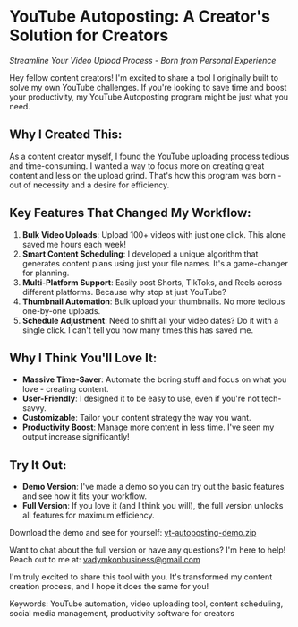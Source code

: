 # YouTube Autoposting: A Creator's Solution for Creators

*Streamline Your Video Upload Process - Born from Personal Experience*

Hey fellow content creators! I'm excited to share a tool I originally built to solve my own YouTube challenges. If you're looking to save time and boost your productivity, my YouTube Autoposting program might be just what you need.

## Why I Created This:

As a content creator myself, I found the YouTube uploading process tedious and time-consuming. I wanted a way to focus more on creating great content and less on the upload grind. That's how this program was born - out of necessity and a desire for efficiency.

## Key Features That Changed My Workflow:

1. **Bulk Video Uploads**: Upload 100+ videos with just one click. This alone saved me hours each week!
2. **Smart Content Scheduling**: I developed a unique algorithm that generates content plans using just your file names. It's a game-changer for planning.
3. **Multi-Platform Support**: Easily post Shorts, TikToks, and Reels across different platforms. Because why stop at just YouTube?
4. **Thumbnail Automation**: Bulk upload your thumbnails. No more tedious one-by-one uploads.
5. **Schedule Adjustment**: Need to shift all your video dates? Do it with a single click. I can't tell you how many times this has saved me.

## Why I Think You'll Love It:

- **Massive Time-Saver**: Automate the boring stuff and focus on what you love - creating content.
- **User-Friendly**: I designed it to be easy to use, even if you're not tech-savvy.
- **Customizable**: Tailor your content strategy the way you want.
- **Productivity Boost**: Manage more content in less time. I've seen my output increase significantly!

## Try It Out:

- **Demo Version**: I've made a demo so you can try out the basic features and see how it fits your workflow.
- **Full Version**: If you love it (and I think you will), the full version unlocks all features for maximum efficiency.

Download the demo and see for yourself: [yt-autoposting-demo.zip](https://github.com/user-attachments/files/16478619/yt-autoposting-demo.zip)

Want to chat about the full version or have any questions? I'm here to help! Reach out to me at: vadymkonbusiness@gmail.com

I'm truly excited to share this tool with you. It's transformed my content creation process, and I hope it does the same for you!

Keywords: YouTube automation, video uploading tool, content scheduling, social media management, productivity software for creators
